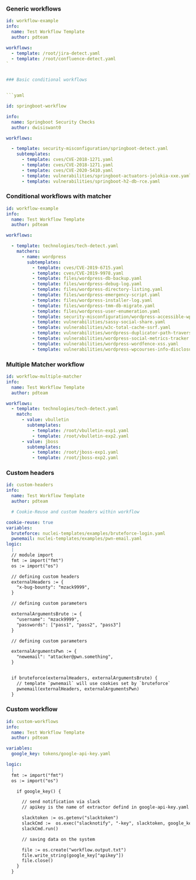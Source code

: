 ### Generic workflows

```yaml
id: workflow-example
info:
  name: Test Workflow Template
  author: pdteam

workflows:
  - template: /root/jira-detect.yaml
  - template: /root/confluence-detect.yaml
`


### Basic conditional workflows


```yaml

id: springboot-workflow

info:
  name: Springboot Security Checks
  author: dwisiswant0

workflows:

  - template: security-misconfiguration/springboot-detect.yaml
    subtemplates:
      - template: cves/CVE-2018-1271.yaml
      - template: cves/CVE-2018-1271.yaml
      - template: cves/CVE-2020-5410.yaml
      - template: vulnerabilities/springboot-actuators-jolokia-xxe.yaml
      - template: vulnerabilities/springboot-h2-db-rce.yaml
```

### Conditional workflows with matcher


```yaml
id: workflow-example
info:
  name: Test Workflow Template
  author: pdteam

workflows:

  - template: technologies/tech-detect.yaml
    matchers:
      - name: wordpress
        subtemplates:
          - template: cves/CVE-2019-6715.yaml
          - template: cves/CVE-2019-9978.yaml
          - template: files/wordpress-db-backup.yaml
          - template: files/wordpress-debug-log.yaml
          - template: files/wordpress-directory-listing.yaml
          - template: files/wordpress-emergency-script.yaml
          - template: files/wordpress-installer-log.yaml
          - template: files/wordpress-tmm-db-migrate.yaml
          - template: files/wordpress-user-enumeration.yaml
          - template: security-misconfiguration/wordpress-accessible-wpconfig.yaml
          - template: vulnerabilities/sassy-social-share.yaml
          - template: vulnerabilities/w3c-total-cache-ssrf.yaml
          - template: vulnerabilities/wordpress-duplicator-path-traversal.yaml
          - template: vulnerabilities/wordpress-social-metrics-tracker.yaml
          - template: vulnerabilities/wordpress-wordfence-xss.yaml
          - template: vulnerabilities/wordpress-wpcourses-info-disclosure.yaml
```


### Multiple Matcher workflow


```yaml
id: workflow-multiple-matcher
info:
  name: Test Workflow Template
  author: pdteam

workflows:
  - template: technologies/tech-detect.yaml
    match:
      - value: vbulletin
        subtemplates:
          - template: /root/vbulletin-exp1.yaml
          - template: /root/vbulletin-exp2.yaml
      - value: jboss
        subtemplates:
          - template: /root/jboss-exp1.yaml
          - template: /root/jboss-exp2.yaml
```

### Custom headers

```yaml
id: custom-headers
info:
  name: Test Workflow Template
  author: pdteam

  # Cookie-Reuse and custom headers within workflow

cookie-reuse: true
variables:
  bruteforce: nuclei-templates/examples/bruteforce-login.yaml
  pwnemail: nuclei-templates/examples/pwn-email.yaml
logic:
  |
  // module import
  fmt := import("fmt")
  os := import("os")

  // defining custom headers 
  externalHeaders := {
    "x-bug-bounty": "mzack9999",
  }

  // defining custom parameters

  externalArgumentsBrute := {
    "username": "mzack9999",
    "passwords": ["pass1", "pass2", "pass3"]
  }

  // defining custom parameters

  externalArgumentsPwn := {
    "newemail": "attacker@pwn.something",
  }


  if bruteforce(externalHeaders, externalArgumentsBrute) {
    // template `pwnemail` will use cookies set by `bruteforce`
    pwnemail(externalHeaders, externalArgumentsPwn)
  }
```


### Custom workflow 

```yaml
id: custom-workflows
info:
  name: Test Workflow Template
  author: pdteam

variables:
  google_key: tokens/google-api-key.yaml

logic:
  |
  fmt := import("fmt")
  os := import("os")

    if google_key() {

      // send notification via slack
      // apikey is the name of extractor defind in google-api-key.yaml

      slacktoken := os.getenv("slacktoken")
      slackCmd :=  os.exec("slacknotify", "-key", slacktoken, google_key["apikey"])
      slackCmd.run()

      // saving data on the system

      file := os.create("workflow.output.txt")
      file.write_string(google_key["apikey"])
      file.close()
    }
  }
```
